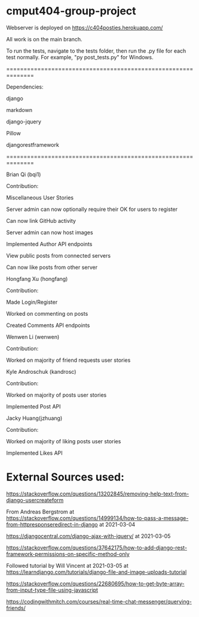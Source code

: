 # cmput404-group-project
Webserver is deployed on https://c404posties.herokuapp.com/ 

All work is on the main branch.

To run the tests, navigate to the tests folder, then run the .py file for each test normally. For example, "py post_tests.py" for Windows.

==============================================================

Dependencies:

django

markdown

django-jquery

Pillow

djangorestframework

==============================================================

Brian Qi (bqi1)

Contribution:

Miscellaneous User Stories

Server admin can now optionally require their OK for users to register

Can now link GitHub activity

Server admin can now host images

Implemented Author API endpoints

View public posts from connected servers

Can now like posts from other server




Hongfang Xu (hongfang)

Contribution:

Made Login/Register

Worked on commenting on posts

Created Comments API endpoints

Wenwen Li (wenwen)

Contribution:

Worked on majority of friend requests user stories

Kyle Androschuk (kandrosc)

Contribution:

Worked on majority of posts user stories

Implemented Post API

Jacky Huang(jzhuang)

Contribution:

Worked on majority of liking posts user stories

Implemented Likes API



External Sources used:
==============================================================
https://stackoverflow.com/questions/13202845/removing-help-text-from-django-usercreateform

From Andreas Bergstrom at https://stackoverflow.com/questions/14999134/how-to-pass-a-message-from-httpresponseredirect-in-django at 2021-03-04 

https://djangocentral.com/django-ajax-with-jquery/ at 2021-03-05

https://stackoverflow.com/questions/37642175/how-to-add-django-rest-framework-permissions-on-specific-method-only

Followed tutorial by Will Vincent at 2021-03-05 at https://learndjango.com/tutorials/django-file-and-image-uploads-tutorial

https://stackoverflow.com/questions/22680695/how-to-get-byte-array-from-input-type-file-using-javascript

https://codingwithmitch.com/courses/real-time-chat-messenger/querying-friends/

